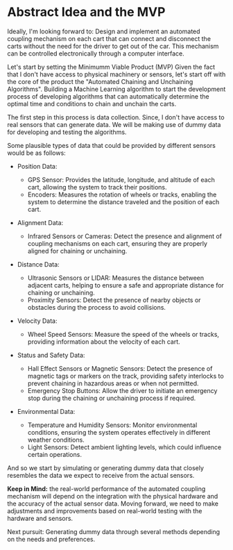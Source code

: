 # Abstract Idea and the MVP

Ideally, I'm looking forward to:
Design and implement an automated coupling mechanism on each cart that can connect and disconnect the carts without the need for the driver to get out of the car. This mechanism can be controlled electronically through a computer interface.

Let's start by setting the Minimumm Viable Product (MVP)
Given the fact that I don't have access to physical machinery or sensors, let's start off with the core of the product the "Automated Chaining and Unchaining Algorithms". Building a Machine Learning algorithm to start the development process of developing algorithms that can automatically determine the optimal time and conditions to chain and unchain the carts. 

The first step in this process is data collection. Since, I don't have access to real sensors that can generate data. We will be making use of dummy data for developing and testing the algorithms.

Some plausible types of data that could be provided by different sensors would be as follows:
- Position Data:
    - GPS Sensor: Provides the latitude, longitude, and altitude of each cart, allowing the system to track their positions.
    - Encoders: Measures the rotation of wheels or tracks, enabling the system to determine the distance traveled and the position of each cart.

- Alignment Data:
    - Infrared Sensors or Cameras: Detect the presence and alignment of coupling mechanisms on each cart, ensuring they are properly aligned for chaining or unchaining.

- Distance Data:
    - Ultrasonic Sensors or LIDAR: Measures the distance between adjacent carts, helping to ensure a safe and appropriate distance for chaining or unchaining.
    - Proximity Sensors: Detect the presence of nearby objects or obstacles during the process to avoid collisions.

- Velocity Data:
    - Wheel Speed Sensors: Measure the speed of the wheels or tracks, providing information about the velocity of each cart.

- Status and Safety Data:
    - Hall Effect Sensors or Magnetic Sensors: Detect the presence of magnetic tags or markers on the track, providing safety interlocks to prevent chaining in hazardous areas or when not permitted.
    - Emergency Stop Buttons: Allow the driver to initiate an emergency stop during the chaining or unchaining process if required.

-  Environmental Data:
    - Temperature and Humidity Sensors: Monitor environmental conditions, ensuring the system operates effectively in different weather conditions.
    - Light Sensors: Detect ambient lighting levels, which could influence certain operations.


And so we start by simulating or generating dummy data that closely resembles the data we expect to receive from the actual sensors. 

**Keep in Mind:** the real-world performance of the automated coupling mechanism will depend on the integration with the physical hardware and the accuracy of the actual sensor data. Moving forward, we need to make adjustments and improvements based on real-world testing with the hardware and sensors.

Next pursuit: Generating dummy data through several methods depending on the needs and preferences.